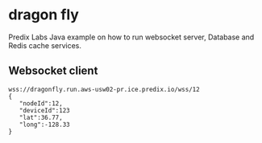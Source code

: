 # dragon fly
Predix Labs Java example on how to run websocket server, Database and Redis cache services.


## Websocket client 
   ```  
wss://dragonfly.run.aws-usw02-pr.ice.predix.io/wss/12
 {
      "nodeId":12,
      "deviceId":123
      "lat":36.77,
      "long":-128.33
   }
   
   ```  
